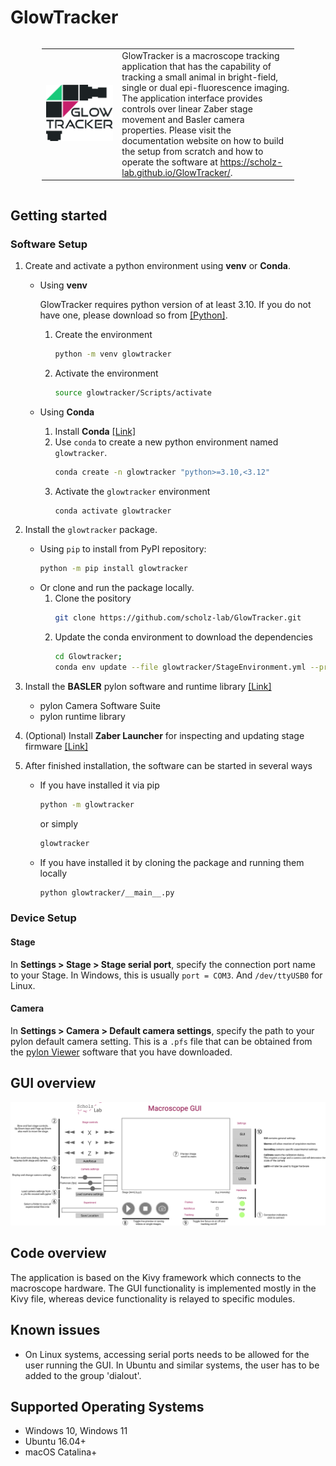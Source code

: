 # GlowTracker

<div style="display: flex; justify-content: center; align-items: center;">
    <table style="width: 80%; border: none;">
        <colgroup>
            <col style="width: 30%;">
        </colgroup>
        <tr>
            <td>
                <img src="glowtracker/images/macroscope_logo.png" alt="photo macroscope" display="block">
            </td>
            <td style="text-align: left; vertical-align: top;">   
                GlowTracker is a macroscope tracking application that has the capability of tracking a small animal in bright-field, single or dual epi-fluorescence imaging. The application interface provides controls over linear Zaber stage movement and Basler camera properties. Please visit the documentation website on how to build the setup from scratch and how to operate the software at <a href="https://scholz-lab.github.io/GlowTracker/">https://scholz-lab.github.io/GlowTracker/</a>.
            </td>
        </tr>
    </table>
</div>

## Getting started
### Software Setup
1. Create and activate a python environment using **venv** or **Conda**.
    - Using **venv**

        GlowTracker requires python version of at least 3.10. If you do not have one, please download so from [[Python]](https://www.python.org/downloads/).
        1. Create the environment
            ```bash
            python -m venv glowtracker
            ```
        2. Activate the environment
            ```bash
            source glowtracker/Scripts/activate
            ```
    - Using **Conda**
        1. Install **Conda** [[Link]](https://conda.io/projects/conda/en/latest/user-guide/install/index.html)
        2. Use `conda` to create a new python environment named `glowtracker`.
            ```bash
            conda create -n glowtracker "python>=3.10,<3.12"
            ```
        3. Activate the `glowtracker` environment 
            ```bash
            conda activate glowtracker
            ```
2. Install the `glowtracker` package.
    - Using `pip` to install from PyPI repository:
        ```bash
        python -m pip install glowtracker
        ```
    - Or clone and run the package locally.
        1. Clone the pository
            ```bash
            git clone https://github.com/scholz-lab/GlowTracker.git
            ```
        2. Update the conda environment to download the dependencies
            ```bash
            cd Glowtracker;
            conda env update --file glowtracker/StageEnvironment.yml --prune
            ```


3. Install the **BASLER** pylon software and runtime library [[Link]](https://www.baslerweb.com/en/software/pylon/)
    - pylon Camera Software Suite
    - pylon runtime library

4. (Optional) Install **Zaber Launcher** for inspecting and updating stage firmware [[Link]](https://software.zaber.com/zaber-launcher/download)

5. After finished installation, the software can be started in several ways
    - If you have installed it via pip
        ```bash
        python -m glowtracker
        ```
        or simply
        ```bash
        glowtracker
        ```
    - If you have installed it by cloning the package and running them locally
        ```bash
        python glowtracker/__main__.py
        ```

### Device Setup
#### Stage
In **Settings > Stage > Stage serial port**, specify the connection port name to your Stage. In Windows, this is usually `port = COM3`. And `/dev/ttyUSB0` for Linux.

#### Camera
In **Settings > Camera > Default camera settings**, specify the path to your pylon default camera setting. This is a `.pfs` file that can be obtained from the [pylon Viewer](https://www.baslerweb.com/en/software/pylon/pylon-viewer/) software that you have downloaded.

## GUI overview
<img alt="annotated GUI" src="glowtracker/images/gui_annotation.png" width="1250">

## Code overview

The application is based on the Kivy framework which connects to the macroscope hardware.
The GUI functionality is implemented mostly in the Kivy file, whereas device functionality is relayed to specific modules.

## Known issues

- On Linux systems, accessing serial ports needs to be allowed for the user running the GUI. In Ubuntu and similar systems, the user has to be added to the group 'dialout'.

## Supported Operating Systems
- Windows 10, Windows 11
- Ubuntu 16.04+
- macOS Catalina+
